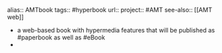 alias:: AMTbook
tags:: #hyperbook 
url:: 
project:: #AMT
see-also:: [[AMT web]]

- a web-based book with hypermedia features that will be published as #paperbook as well as #eBook
-